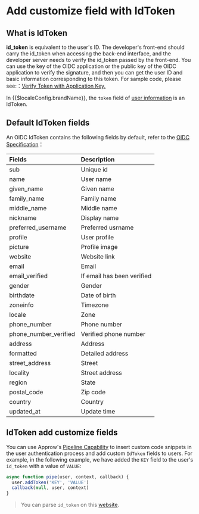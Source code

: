 # Add customize field with IdToken

<LastUpdated/>

## What is IdToken

**id_token** is equivalent to the user's ID. The developer's front-end should carry the id_token when accessing the back-end interface, and the developer server needs to verify the id_token passed by the front-end. You can use the key of the OIDC application or the public key of the OIDC application to verify the signature, and then you can get the user ID and basic information corresponding to this token. For sample code, please see:：[Verify Token with Application Key.](/docs/en/guides/basics/authenticate-first-user/how-to-validate-user-token.md#使用应用密钥验证-hs256-算法签名的-token)

In {{$localeConfig.brandName}}, the `token` field of [user information](/docs/en/guides/user/user-profile.md) is an IdToken.

## Default IdToken fields

An OIDC IdToken contains the following fields by default, refer to the [OIDC Specification](https://openid.net/specs/openid-connect-core-1_0.html#StandardClaims)：

| Fields | Description |
| :--- | :--- |
| sub | Unique id |
| name | User name |
| given\_name | Given name |
| family\_name | Family name |
| middle\_name | Middle name |
| nickname | Display name |
| preferred\_username | Preferred usrname |
| profile | User profile |
| picture | Profile image |
| website | Website link |
| email | Email |
| email\_verified | If email has been verified |
| gender | Gender |
| birthdate | Date of birth |
| zoneinfo | Timezone |
| locale | Zone |
| phone\_number | Phone number |
| phone\_number\_verified | Verified phone number |
| address | Address |
| formatted | Detailed address |
| street\_address | Street |
| locality | Street address |
| region | State |
| postal\_code | Zip code |
| country | Country |
| updated\_at | Update time |

## IdToken add customize fields

You can use Approw's [Pipeline Capability](/docs/en/guides/pipeline/) to insert custom code snippets in the user authentication process and add custom `IdToken` fields to users. For example, in the following example, we have added the `KEY` field to the user's `id_token` with a value of `VALUE`: 

```javascript
async function pipe(user, context, callback) {
  user.addToken('KEY', 'VALUE')
  callback(null, user, context)
}
```

> You can parse `id_token` on this [website](https://jwt.yelexin.cn).

